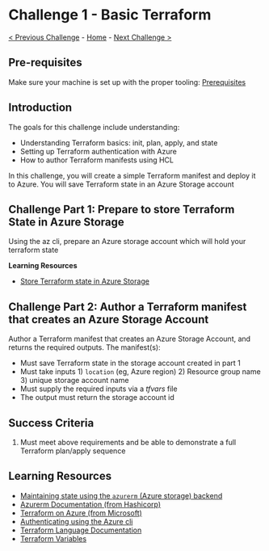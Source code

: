 # Challenge 1 - Basic Terraform

 [< Previous Challenge](./Terraform-Challenge-00.md) - [Home](../README.md) - [Next Challenge >](./Terraform-Challenge-02.md)

## Pre-requisites

Make sure your machine is set up with the proper tooling: [Prerequisites](./Terraform-Challenge-00.md)

## Introduction

The goals for this challenge include understanding:

- Understanding Terraform basics:  init, plan, apply, and state
- Setting up Terraform authentication with Azure
- How to author Terraform manifests using HCL

In this challenge, you will create a simple Terraform manifest and deploy it to Azure.  You will save Terraform state in an Azure Storage account

## Challenge Part 1: Prepare to store Terraform State in Azure Storage

Using the az cli, prepare an Azure storage account which will hold your terraform state

**Learning Resources**
* [Store Terraform state in Azure Storage](https://learn.microsoft.com/en-us/azure/developer/terraform/store-state-in-azure-storage?tabs=azure-cli) 

## Challenge Part 2: Author a Terraform manifest that creates an Azure Storage Account

Author a Terraform manifest that creates an Azure Storage Account, and returns the required outputs.  The manifest(s):

- Must save Terraform state in the storage account created in part 1
- Must take inputs 1) `location` (eg, Azure region) 2) Resource group name 3) unique storage account name
- Must supply the required inputs via a _tfvars_ file
- The output must return the storage account id

## Success Criteria

1. Must meet above requirements and be able to demonstrate a full Terraform plan/apply sequence

## Learning Resources

- [Maintaining state using the `azurerm` (Azure storage) backend](https://developer.hashicorp.com/terraform/language/settings/backends/azurerm)
- [Azurerm Documentation (from Hashicorp)](https://registry.terraform.io/providers/hashicorp/azurerm/latest/docs)
- [Terraform on Azure (from Microsoft)](https://learn.microsoft.com/en-us/azure/developer/terraform/)
- [Authenticating using the Azure cli](https://registry.terraform.io/providers/hashicorp/azurerm/latest/docs/guides/azure_cli)
- [Terraform Language Documentation](https://developer.hashicorp.com/terraform/language)
- [Terraform Variables](https://developer.hashicorp.com/terraform/language/values/variables)
